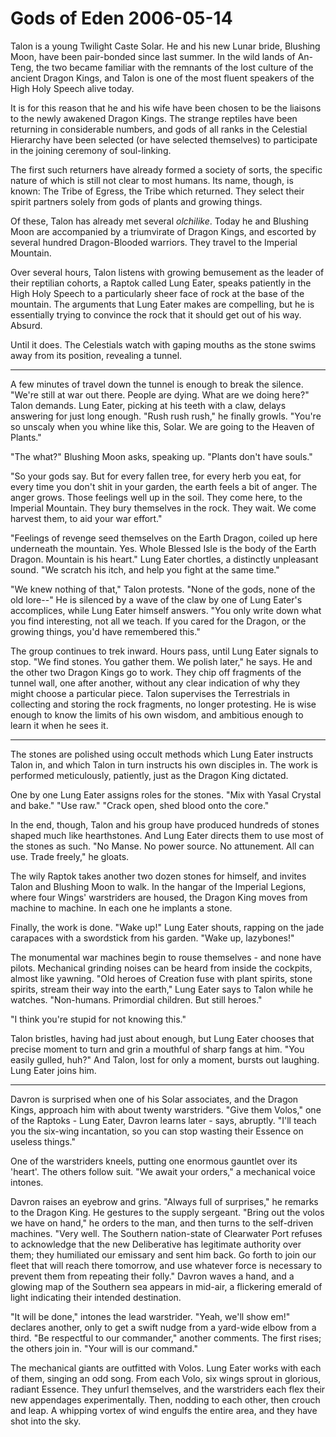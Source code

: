 <!-- TITLE: Gods of Eden 2006-05-14 -->
<!-- SUBTITLE: A game log for Gods of Eden -->

# Gods of Eden 2006-05-14

Talon is a young Twilight Caste Solar. He and his new Lunar bride, Blushing Moon, have been pair-bonded since last summer. In the wild lands of An-Teng, the two became familiar with the remnants of the lost culture of the ancient Dragon Kings, and Talon is one of the most fluent speakers of the High Holy Speech alive today.

It is for this reason that he and his wife have been chosen to be the liaisons to the newly awakened Dragon Kings. The strange reptiles have been returning in considerable numbers, and gods of all ranks in the Celestial Hierarchy have been selected (or have selected themselves) to participate in the joining ceremony of soul-linking.

The first such returners have already formed a society of sorts, the specific nature of which is still not clear to most humans. Its name, though, is known: The Tribe of Egress, the Tribe which returned. They select their spirit partners solely from gods of plants and growing things.

Of these, Talon has already met several _olchilike_. Today he and Blushing Moon are accompanied by a triumvirate of Dragon Kings, and escorted by several hundred Dragon-Blooded warriors. They travel to the Imperial Mountain.

Over several hours, Talon listens with growing bemusement as the leader of their reptilian cohorts, a Raptok called Lung Eater, speaks patiently in the High Holy Speech to a particularly sheer face of rock at the base of the mountain. The arguments that Lung Eater makes are compelling, but he is essentially trying to convince the rock that it should get out of his way. Absurd.

Until it does. The Celestials watch with gaping mouths as the stone swims away from its position, revealing a tunnel.

---

A few minutes of travel down the tunnel is enough to break the silence. "We're still at war out there. People are dying. What are we doing here?" Talon demands. Lung Eater, picking at his teeth with a claw, delays answering for just long enough. "Rush rush rush," he finally growls. "You're so unscaly when you whine like this, Solar. We are going to the Heaven of Plants."

"The what?" Blushing Moon asks, speaking up. "Plants don't have souls."

"So your gods say. But for every fallen tree, for every herb you eat, for every time you don't shit in your garden, the earth feels a bit of anger. The anger grows. Those feelings well up in the soil. They come here, to the Imperial Mountain. They bury themselves in the rock. They wait. We come harvest them, to aid your war effort."

"Feelings of revenge seed themselves on the Earth Dragon, coiled up here underneath the mountain. Yes. Whole Blessed Isle is the body of the Earth Dragon. Mountain is his heart." Lung Eater chortles, a distinctly unpleasant sound. "We scratch his itch, and help you fight at the same time."

"We knew nothing of that," Talon protests. "None of the gods, none of the old lore--" He is silenced by a wave of the claw by one of Lung Eater's accomplices, while Lung Eater himself answers. "You only write down what you find interesting, not all we teach. If you cared for the Dragon, or the growing things, you'd have remembered this."

The group continues to trek inward. Hours pass, until Lung Eater signals to stop. "We find stones. You gather them. We polish later," he says. He and the other two Dragon Kings go to work. They chip off fragments of the tunnel wall, one after another, without any clear indication of why they might choose a particular piece. Talon supervises the Terrestrials in collecting and storing the rock fragments, no longer protesting. He is wise enough to know the limits of his own wisdom, and ambitious enough to learn it when he sees it.

---

The stones are polished using occult methods which Lung Eater instructs Talon in, and which Talon in turn instructs his own disciples in. The work is performed meticulously, patiently, just as the Dragon King dictated.

One by one Lung Eater assigns roles for the stones. "Mix with Yasal Crystal and bake." "Use raw." "Crack open, shed blood onto the core."

In the end, though, Talon and his group have produced hundreds of stones shaped much like hearthstones. And Lung Eater directs them to use most of the stones as such. "No Manse. No power source. No attunement. All can use. Trade freely," he gloats.

The wily Raptok takes another two dozen stones for himself, and invites Talon and Blushing Moon to walk. In the hangar of the Imperial Legions, where four Wings' warstriders are housed, the Dragon King moves from machine to machine. In each one he implants a stone.

Finally, the work is done. "Wake up!" Lung Eater shouts, rapping on the jade carapaces with a swordstick from his garden. "Wake up, lazybones!"

The monumental war machines begin to rouse themselves - and none have pilots. Mechanical grinding noises can be heard from inside the cockpits, almost like yawning. "Old heroes of Creation fuse with plant spirits, stone spirits, stream their way into the earth," Lung Eater says to Talon while he watches. "Non-humans. Primordial children. But still heroes."

"I think you're stupid for not knowing this."

Talon bristles, having had just about enough, but Lung Eater chooses that precise moment to turn and grin a mouthful of sharp fangs at him. "You easily gulled, huh?" And Talon, lost for only a moment, bursts out laughing. Lung Eater joins him.

---

Davron is surprised when one of his Solar associates, and the Dragon Kings, approach him with about twenty warstriders. "Give them Volos," one of the Raptoks - Lung Eater, Davron learns later - says, abruptly. "I'll teach you the six-wing incantation, so you can stop wasting their Essence on useless things."

One of the warstriders kneels, putting one enormous gauntlet over its 'heart'. The others follow suit. "We await your orders," a mechanical voice intones.

Davron raises an eyebrow and grins. "Always full of surprises," he remarks to the Dragon King. He gestures to the supply sergeant. "Bring out the volos we have on hand," he orders to the man, and then turns to the self-driven machines. "Very well. The Southern nation-state of Clearwater Port refuses to acknowledge that the new Deliberative has legitimate authority over them; they humiliated our emissary and sent him back. Go forth to join our fleet that will reach there tomorrow, and use whatever force is necessary to prevent them from repeating their folly." Davron waves a hand, and a glowing map of the Southern sea appears in mid-air, a flickering emerald of light indicating their intended destination.

"It will be done," intones the lead warstrider. "Yeah, we'll show em!" declares another, only to get a swift nudge from a yard-wide elbow from a third. "Be respectful to our commander," another comments. The first rises; the others join in. "Your will is our command."

The mechanical giants are outfitted with Volos. Lung Eater works with each of them, singing an odd song. From each Volo, six wings sprout in glorious, radiant Essence. They unfurl themselves, and the warstriders each flex their new appendages experimentally. Then, nodding to each other, then crouch and leap. A whipping vortex of wind engulfs the entire area, and they have shot into the sky.